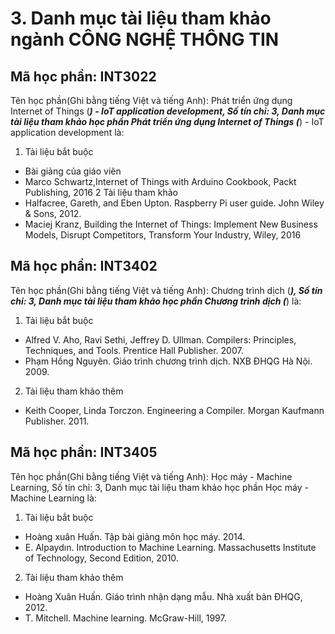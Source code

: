 # 3. Danh mục tài liệu tham khảo ngành CÔNG NGHỆ THÔNG TIN
## Mã học phần: INT3022
Tên học phần(Ghi bằng tiếng Việt và tiếng Anh): Phát triển ứng dụng Internet of Things (***) - IoT application development, Số tín chỉ: 3, Danh mục tài liệu tham khảo học phần Phát triển ứng dụng Internet of Things (***) - IoT application development là:
1. Tài liệu bắt buộc
- Bài giảng của giáo viên
- Marco Schwartz,Internet of Things with Arduino Cookbook, Packt Publishing, 2016
2 Tài liệu tham khảo
- Halfacree, Gareth, and Eben Upton. Raspberry Pi user guide. John Wiley & Sons, 2012.
- Maciej Kranz, Building the Internet of Things: Implement New Business Models, Disrupt Competitors, Transform Your Industry, Wiley, 2016
## Mã học phần: INT3402
Tên học phần(Ghi bằng tiếng Việt và tiếng Anh): Chương trình dịch (***), Số tín chỉ: 3, Danh mục tài liệu tham khảo học phần Chương trình dịch (***) là:
1. Tài liệu bắt buộc
- Alfred V. Aho, Ravi Sethi, Jeffrey D. Ullman. Compilers: Principles, Techniques, and Tools. Prentice Hall Publisher. 2007.
- Phạm Hồng Nguyên. Giáo trình chương trình dịch. NXB ĐHQG Hà Nội. 2009.
2. Tài liệu tham khảo thêm
- Keith Cooper, Linda Torczon. Engineering a Compiler. Morgan Kaufmann Publisher. 2011.
## Mã học phần: INT3405
Tên học phần(Ghi bằng tiếng Việt và tiếng Anh): Học máy - Machine Learning, Số tín chỉ: 3, Danh mục tài liệu tham khảo học phần Học máy - Machine Learning là:
1. Tài liệu bắt buộc
- Hoàng xuân Huấn. Tập bài giảng môn học máy. 2014.
- E. Alpaydın. Introduction to Machine Learning. Massachusetts Institute of Technology, Second Edition, 2010.
2. Tài liệu tham khảo thêm
- Hoàng Xuân Huấn. Giáo trình nhận dạng mẫu. Nhà xuất bản ĐHQG, 2012.
- T. Mitchell. Machine learning. McGraw-Hill, 1997.
